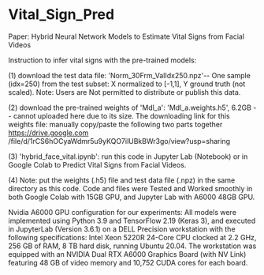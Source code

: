 # Vital_Sign_Pred
Paper: Hybrid Neural Network Models to Estimate Vital Signs from Facial Videos

Instruction to infer vital signs with the pre-trained models:

(1) download the test data file: 'Norm_30Frm_ValIdx250.npz'-- One sample (idx=250) from the test subset: X normalized to [-1,1], Y ground truth (not scaled). Note: Users are Not permitted to distribute or publish this data.

(2) download the pre-trained weights of 'Mdl_a': 'Mdl_a.weights.h5', 6.2GB -- cannot uploaded here due to its size. The downloading link for this weights file: manually copy/paste the following two parts together
https://drive.google.com
/file/d/1rCS6hOCyaWdmr5u9yKQO7ilUBkBWr3go/view?usp=sharing

(3) 'hybrid_face_vital.ipynb': run this code in Jupyter Lab (Notebook) or in Google Colab to Predict Vital Signs from Facial Videos.

(4) Note: put the weights (.h5) file and test data file (.npz) in the same directory as this code. Code and files were Tested and Worked smoothly in both Google Colab with 15GB GPU, and Jupyter Lab with A6000 48GB GPU.

Nvidia A6000 GPU configuration for our experiments: 
All models were implemented using Python 3.9 and TensorFlow 2.19 (Keras 3), and executed in JupyterLab (Version 3.6.1) on a DELL Precision workstation with the following specifications: Intel Xeon 5220R 24-Core CPU clocked at 2.2 GHz, 256 GB of RAM, 8 TB hard disk, running Ubuntu 20.04. The workstation was equipped with an NVIDIA Dual RTX A6000 Graphics Board (with NV Link) featuring 48 GB of video memory and 10,752 CUDA cores for each board. 
